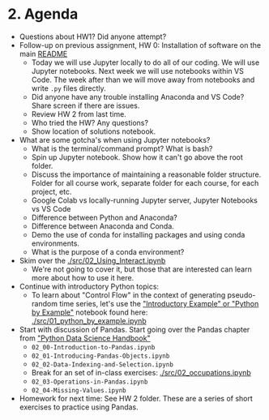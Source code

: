 # 2. Agenda
  
- Questions about HW1? Did anyone attempt?
- Follow-up on previous assignment, HW 0: Installation of software on the main
    [README](https://github.com/jmbejara/finm-python-crash-course/blob/main/README.md)
    - Today we will use Jupyter locally to do all of our coding. We will use
      Jupyter notebooks. Next week we will use notebooks within VS Code. The
      week after than we will move away from notebooks and write `.py` files
      directly.
    - Did anyone have any trouble installing Anaconda and VS Code? Share screen
      if there are issues.
    - Review HW 2 from last time.
    - Who tried the HW? Any questions?
    - Show location of solutions notebook.
- What are some gotcha's when using Jupyter notebooks?
    - What is the terminal/command prompt? What is bash?
    - Spin up Jupyter notebook. Show how it can't go above the root folder.
    - Discuss the importance of maintaining a reasonable folder structure.
      Folder for all course work, separate folder for each course, for each
      project, etc.
    - Google Colab vs locally-running Jupyter server, Jupyter Notebooks vs VS
      Code
    - Difference between Python and Anaconda?
    - Difference between Anaconda and Conda.
    - Demo the use of conda for installing packages and using conda
      environments.
    - What is the purpose of a conda environment?
- Skim over the [./src/02_Using_Interact.ipynb](./_notebook_build/_02_Using_Interact.ipynb)
    - We're not going to cover it, but those that are interested can learn more
      about how to use it here. 
- Continue with introductory Python topics:
    - To learn about "Control Flow" in the context of generating pseudo-random
      time series, let's use the ["Introductory Example" or "Python by
      Example"](https://python-programming.quantecon.org/python_by_example.html)
      notebook found here:
      [./src/01_python_by_example.ipynb](./_notebook_build/_01_python_by_example.ipynb)
- Start with discussion of Pandas. Start going over the Pandas chapter from
    ["Python Data Science
    Handbook"](https://jakevdp.github.io/PythonDataScienceHandbook)
    - `02_00-Introduction-to-Pandas.ipynb`
    - `02_01-Introducing-Pandas-Objects.ipynb`
    - `02_02-Data-Indexing-and-Selection.ipynb`
    - Break for an set of in-class exercises:
      [./src/02_occupations.ipynb](./_notebook_build/_02_occupations.ipynb)
    - `02_03-Operations-in-Pandas.ipynb`
    - `02_04-Missing-Values.ipynb`
- Homework for next time: See HW 2 folder. These are a series of short exercises
    to practice using Pandas.
  


